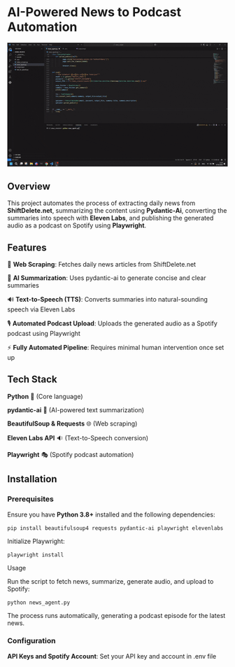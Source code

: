 # AI-Powered News to Podcast Automation

![](video/video.gif)

## Overview

This project automates the process of extracting daily news from __ShiftDelete.net__, summarizing the content using __Pydantic-Ai__, converting the summaries into speech with __Eleven Labs__, and publishing the generated audio as a podcast on Spotify using __Playwright__.

## Features

📰 __Web Scraping__: Fetches daily news articles from ShiftDelete.net

🧠 __AI Summarization__: Uses pydantic-ai to generate concise and clear summaries

🔊 __Text-to-Speech (TTS)__: Converts summaries into natural-sounding speech via Eleven Labs

🎙 __Automated Podcast Upload__: Uploads the generated audio as a Spotify podcast using Playwright

⚡ __Fully Automated Pipeline__: Requires minimal human intervention once set up

## Tech Stack

__Python__ 🐍 (Core language)

__pydantic-ai__ 🤖 (AI-powered text summarization)

__BeautifulSoup & Requests__ 🌐 (Web scraping)

__Eleven Labs API__ 🔉 (Text-to-Speech conversion)

__Playwright__ 🎭 (Spotify podcast automation)

## Installation

### Prerequisites

Ensure you have __Python 3.8+__ installed and the following dependencies:
```
pip install beautifulsoup4 requests pydantic-ai playwright elevenlabs
```
Initialize Playwright:
```
playwright install
```
Usage

Run the script to fetch news, summarize, generate audio, and upload to Spotify:
```
python news_agent.py
```
The process runs automatically, generating a podcast episode for the latest news.

### Configuration

__API Keys and Spotify Account__: Set your API key and account in .env file
